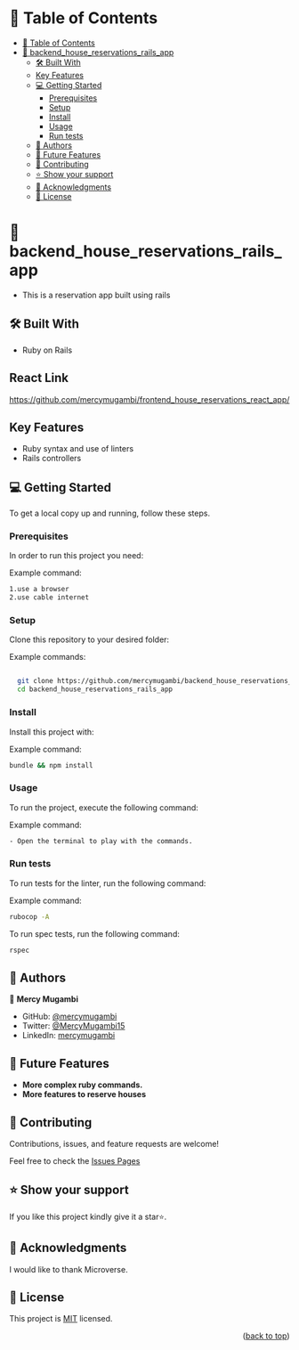 <a name="readme-top"></a>

<!-- TABLE OF CONTENTS -->

# 📗 Table of Contents

- [📗 Table of Contents](#-table-of-contents)
- [📖 backend_house_reservations_rails_app ](#-backend_house_reservations_rails_app-)
  - [🛠 Built With ](#-built-with-)
  - [Key Features](#key-features)
  - [💻 Getting Started ](#-getting-started-)
    - [Prerequisites](#prerequisites)
    - [Setup](#setup)
    - [Install](#install)
    - [Usage](#usage)
    - [Run tests](#run-tests)
  - [👥 Authors ](#-authors-)
  - [🔭 Future Features ](#-future-features-)
  - [🤝 Contributing ](#-contributing-)
  - [⭐️ Show your support ](#️-show-your-support-)
  - [🙏 Acknowledgments ](#-acknowledgments-)
  - [📝 License ](#-license-)

<!-- PROJECT DESCRIPTION -->

# 📖 backend_house_reservations_rails_app <a name="about-project"></a>

- This is a reservation app built using rails

## 🛠 Built With <a name="built-with"></a>

- Ruby on Rails

## React Link

  https://github.com/mercymugambi/frontend_house_reservations_react_app/

## Key Features

- Ruby syntax and use of linters
- Rails controllers

<!-- GETTING STARTED -->

## 💻 Getting Started <a name="getting-started"></a>

To get a local copy up and running, follow these steps.

### Prerequisites

In order to run this project you need:

Example command:

```sh
1.use a browser
2.use cable internet
```

### Setup

Clone this repository to your desired folder:

Example commands:

```sh

  git clone https://github.com/mercymugambi/backend_house_reservations_rails_app.git
  cd backend_house_reservations_rails_app
```

### Install

Install this project with:

Example command:

```sh
bundle && npm install
```

### Usage

To run the project, execute the following command:

Example command:

```sh
- Open the terminal to play with the commands.
```

### Run tests

To run tests for the linter, run the following command:

Example command:

```sh
rubocop -A
```

To run spec tests, run the following command:

```sh
rspec
```


## 👥 Authors <a name="authors"></a>

👥 **Mercy Mugambi**
- GitHub: [@mercymugambi](https://github.com/mercymugambi)
- Twitter: [@MercyMugambi15](https://twitter.com/MercyMugambi15)
- LinkedIn: [mercymugambi](https://www.linkedin.com/in/mercymugambi)

## 🔭 Future Features <a name="future-features"></a>

- **More complex ruby commands.**
- **More features to reserve houses**


<!-- CONTRIBUTING -->

## 🤝 Contributing <a name="contributing"></a>

Contributions, issues, and feature requests are welcome!

Feel free to check the [Issues Pages](https://github.com/mercymugambi/backend_house_reservations_rails_app/issues)


<!-- SUPPORT -->

## ⭐️ Show your support <a name="support"></a>

If you like this project kindly give it a star⭐️.


<!-- ACKNOWLEDGEMENTS -->

## 🙏 Acknowledgments <a name="acknowledgements"></a>

I would like to thank Microverse.


<!-- LICENSE -->

## 📝 License <a name="license"></a>

This project is [MIT](./LICENSE) licensed.

<p align="right">(<a href="#readme-top">back to top</a>)</p>
